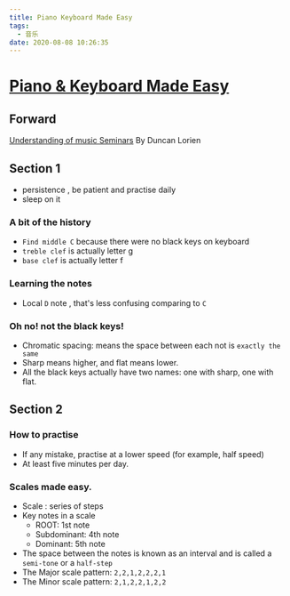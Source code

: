 ```yaml
---
title: Piano Keyboard Made Easy
tags:
  - 音乐
date: 2020-08-08 10:26:35
---
```


# [Piano & Keyboard Made Easy](https://www.pianoandkeyboardmadeeasy.com)

## Forward
[Understanding of music Seminars](https://understandingofmusic.com) By  Duncan Lorien

## Section 1

* persistence , be patient and practise daily
* sleep on it

### A bit of the history
* `Find middle C` because there were no black keys on keyboard
* `treble clef` is actually letter g
* `base clef` is actually letter f

### Learning the notes
* Local `D` note , that's less confusing comparing to `C`

### Oh no! not the black keys!
* Chromatic spacing: means the space between each not is `exactly the same` 
* Sharp means higher, and flat means lower.
* All the black keys actually have two names: one with sharp, one with flat.

## Section 2

### How to practise
* If any mistake, practise at a lower speed (for example, half speed)
* At least five minutes per day.

### Scales made easy.
* Scale : series of steps
* Key notes in a scale
    * ROOT: 1st note 
    * Subdominant: 4th note 
    * Dominant: 5th note 
* The space between the notes is known as an interval and is called a `semi-tone` or a `half-step`
* The Major scale pattern: `2,2,1,2,2,2,1`
* The Minor scale pattern: `2,1,2,2,1,2,2`